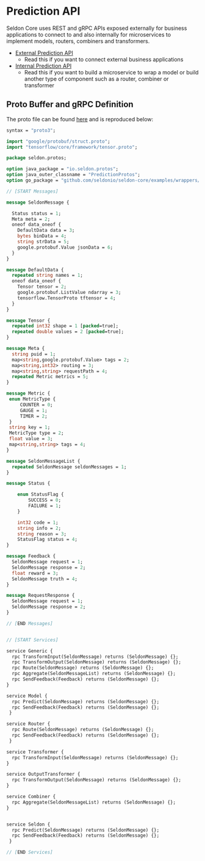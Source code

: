 # Prediction API

Seldon Core uses REST and gRPC APIs exposed externally for business applications to connect to and also internally for microservices to implement models, routers, combiners and transformers.

 - [External Prediction API](external-prediction.md)
   - Read this if you want to connect external business applications
 - [Internal Prediction API](internal-api.md)
   - Read this if you want to build a microservice to wrap a model or build another type of component such as a router, combiner or transformer


## Proto Buffer and gRPC Definition

The proto file can be found [here](https://github.com/SeldonIO/seldon-core/blob/master/proto/prediction.proto) and is reproduced below:

```proto
syntax = "proto3";

import "google/protobuf/struct.proto";
import "tensorflow/core/framework/tensor.proto";

package seldon.protos;

option java_package = "io.seldon.protos";
option java_outer_classname = "PredictionProtos";
option go_package = "github.com/seldonio/seldon-core/examples/wrappers/go/pkg/api";

// [START Messages]

message SeldonMessage {

  Status status = 1;
  Meta meta = 2;
  oneof data_oneof {
    DefaultData data = 3;
    bytes binData = 4;
    string strData = 5;
    google.protobuf.Value jsonData = 6;
  }
}

message DefaultData {
  repeated string names = 1;
  oneof data_oneof {
    Tensor tensor = 2;
    google.protobuf.ListValue ndarray = 3;
    tensorflow.TensorProto tftensor = 4;
  }
}

message Tensor {
  repeated int32 shape = 1 [packed=true];
  repeated double values = 2 [packed=true];
}

message Meta {
  string puid = 1; 
  map<string,google.protobuf.Value> tags = 2;
  map<string,int32> routing = 3;
  map<string,string> requestPath = 4;
  repeated Metric metrics = 5;
}

message Metric {
 enum MetricType {
     COUNTER = 0;
     GAUGE = 1;
     TIMER = 2;
 }
 string key = 1;
 MetricType type = 2;
 float value = 3;
 map<string,string> tags = 4;
}

message SeldonMessageList {
  repeated SeldonMessage seldonMessages = 1;
}

message Status {

    enum StatusFlag {
        SUCCESS = 0;
        FAILURE = 1;
    }

    int32 code = 1;
    string info = 2;
    string reason = 3;
    StatusFlag status = 4;
}

message Feedback {
  SeldonMessage request = 1;
  SeldonMessage response = 2;
  float reward = 3;
  SeldonMessage truth = 4;
}

message RequestResponse {
  SeldonMessage request = 1;
  SeldonMessage response = 2;
}

// [END Messages]


// [START Services]

service Generic {
  rpc TransformInput(SeldonMessage) returns (SeldonMessage) {};
  rpc TransformOutput(SeldonMessage) returns (SeldonMessage) {};
  rpc Route(SeldonMessage) returns (SeldonMessage) {};
  rpc Aggregate(SeldonMessageList) returns (SeldonMessage) {};
  rpc SendFeedback(Feedback) returns (SeldonMessage) {};
}

service Model {
  rpc Predict(SeldonMessage) returns (SeldonMessage) {};
  rpc SendFeedback(Feedback) returns (SeldonMessage) {};  
 }

service Router {
  rpc Route(SeldonMessage) returns (SeldonMessage) {};
  rpc SendFeedback(Feedback) returns (SeldonMessage) {};
 }

service Transformer {
  rpc TransformInput(SeldonMessage) returns (SeldonMessage) {};
}

service OutputTransformer {
  rpc TransformOutput(SeldonMessage) returns (SeldonMessage) {};
}

service Combiner {
  rpc Aggregate(SeldonMessageList) returns (SeldonMessage) {};
}


service Seldon {
  rpc Predict(SeldonMessage) returns (SeldonMessage) {};
  rpc SendFeedback(Feedback) returns (SeldonMessage) {};
 }

// [END Services]
```

